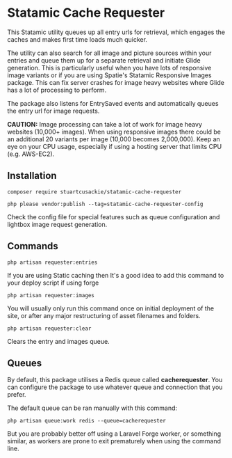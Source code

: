 # Statamic Cache Requester

This Statamic utility queues up all entry urls for retrieval, which engages the caches and makes first time loads much quicker. 

The utility can also search for all image and picture sources within your entries and queue them up for a separate retrieval and initiate Glide generation. This is particularly useful when you have lots of responsive image variants or if you are using Spatie's Statamic Responsive Images package. This can fix server crashes for image heavy websites where Glide has a lot of processing to perform.

The package also listens for EntrySaved events and automatically queues the entry url for image requests.

**CAUTION:** Image processing can take a lot of work for image heavy websites (10,000+ images). When using responsive images there could be an additional 20 variants per image (10,000 becomes 2,000,000). Keep an eye on your CPU usage, especially if using a hosting server that limits CPU (e.g. AWS-EC2).


## Installation

```
composer require stuartcusackie/statamic-cache-requester
```

```
php please vendor:publish --tag=statamic-cache-requester-config
```

Check the config file for special features such as queue configuration and lightbox image request generation.


## Commands

```
php artisan requester:entries
```
If you are using Static caching then It's a good idea to add this command to your deploy script if using forge


```
php artisan requester:images
```
You will usually only run this command once on initial deployment of the site, or after any major restructuring of asset filenames and folders.


```
php artisan requester:clear
```
Clears the entry and images queue.


## Queues

By default, this package utilises a Redis queue called **cacherequester**. You can configure the package to use whatever queue and connection that you prefer.

The default queue can be ran manually with this command:

`php artisan queue:work redis --queue=cacherequester`

But you are probably better off using a Laravel Forge worker, or something similar, as workers are prone to exit prematurely when using the command line.
